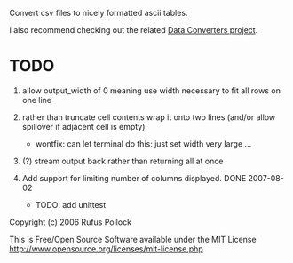 Convert csv files to nicely formatted ascii tables.

I also recommend checking out the related [Data Converters
project](http://okfnlabs.org/dataconverters/).

TODO
====

1. allow output_width of 0 meaning use width necessary to fit all rows on one
   line

2. rather than truncate cell contents wrap it onto two lines (and/or allow
   spillover if adjacent cell is empty)
   
     * wontfix: can let terminal do this: just set width very large ...

3. (?) stream output back rather than returning all at once

4. Add support for limiting number of columns displayed. DONE 2007-08-02
   * TODO: add unittest

Copyright (c) 2006 Rufus Pollock

This is Free/Open Source Software available under the MIT License
http://www.opensource.org/licenses/mit-license.php 

